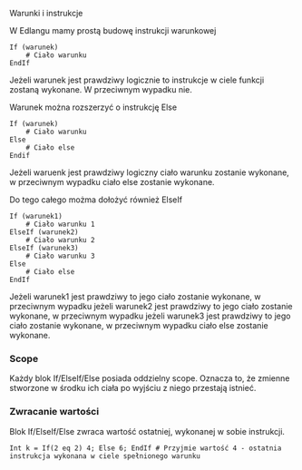 Warunki i instrukcje

W Edlangu mamy prostą budowę instrukcji warunkowej

    If (warunek)
        # Ciało warunku
    EndIf

Jeżeli warunek jest prawdziwy logicznie to instrukcje w ciele funkcji zostaną wykonane. W przeciwnym wypadku nie.

Warunek można rozszerzyć o instrukcję Else

    If (warunek)
        # Ciało warunku
    Else
        # Ciało else
    Endif

Jeżeli waruenk jest prawdziwy logiczny ciało warunku zostanie wykonane, w przeciwnym wypadku ciało else zostanie wykonane.

Do tego całego możma dołożyć również ElseIf

    If (warunek1)
        # Ciało warunku 1
    ElseIf (warunek2)
        # Ciało warunku 2
    ElseIf (warunek3)
        # Ciało warunku 3
    Else
        # Ciało else
    EndIf

Jeżeli warunek1 jest prawdziwy to jego ciało zostanie wykonane, w przeciwnym wypadku jeżeli warunek2 jest prawdziwy to jego ciało zostanie wykonane, w przeciwnym wypadku jeżeli warunek3 jest prawdziwy to jego ciało zostanie wykonane, w przeciwnym wypadku ciało else zostanie wykonane.

### Scope
Każdy blok If/ElseIf/Else posiada oddzielny scope. Oznacza to, że zmienne stworzone w środku ich ciała po wyjściu z niego przestają istnieć.

### Zwracanie wartości
Blok If/ElseIf/Else zwraca wartość ostatniej, wykonanej w sobie instrukcji.

    Int k = If(2 eq 2) 4; Else 6; EndIf # Przyjmie wartość 4 - ostatnia instrukcja wykonana w ciele spełnionego warunku